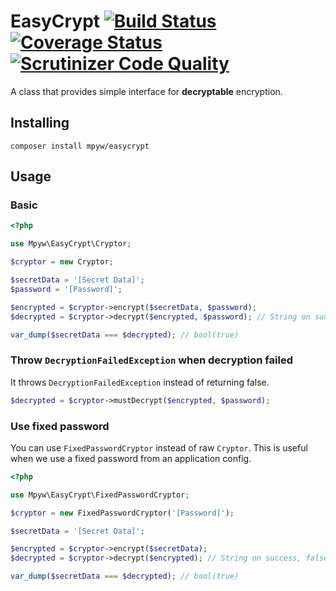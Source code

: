 # EasyCrypt [![Build Status](https://travis-ci.com/mpyw/EasyCrypt.svg?branch=master)](https://travis-ci.com/mpyw/EasyCrypt) [![Coverage Status](https://coveralls.io/repos/github/mpyw/EasyCrypt/badge.svg?branch=master)](https://coveralls.io/github/mpyw/EasyCrypt?branch=master) [![Scrutinizer Code Quality](https://scrutinizer-ci.com/g/mpyw/EasyCrypt/badges/quality-score.png?b=master)](https://scrutinizer-ci.com/g/mpyw/EasyCrypt/?branch=master)

A class that provides simple interface for **decryptable** encryption.

## Installing

```
composer install mpyw/easycrypt
```

## Usage

### Basic

```php
<?php

use Mpyw\EasyCrypt\Cryptor;

$cryptor = new Cryptor;

$secretData = '[Secret Data]';
$password = '[Password]';

$encrypted = $cryptor->encrypt($secretData, $password);
$decrypted = $cryptor->decrypt($encrypted, $password); // String on success, false on failure.

var_dump($secretData === $decrypted); // bool(true)
```

### Throw `DecryptionFailedException` when decryption failed

It throws `DecryptionFailedException` instead of returning false.

```php
$decrypted = $cryptor->mustDecrypt($encrypted, $password);
```

### Use fixed password

You can use `FixedPasswordCryptor` instead of raw `Cryptor`.
This is useful when we use a fixed password from an application config.

```php
<?php

use Mpyw\EasyCrypt\FixedPasswordCryptor;

$cryptor = new FixedPasswordCryptor('[Password]');

$secretData = '[Secret Data]';

$encrypted = $cryptor->encrypt($secretData);
$decrypted = $cryptor->decrypt($encrypted); // String on success, false on failure.

var_dump($secretData === $decrypted); // bool(true)
```
